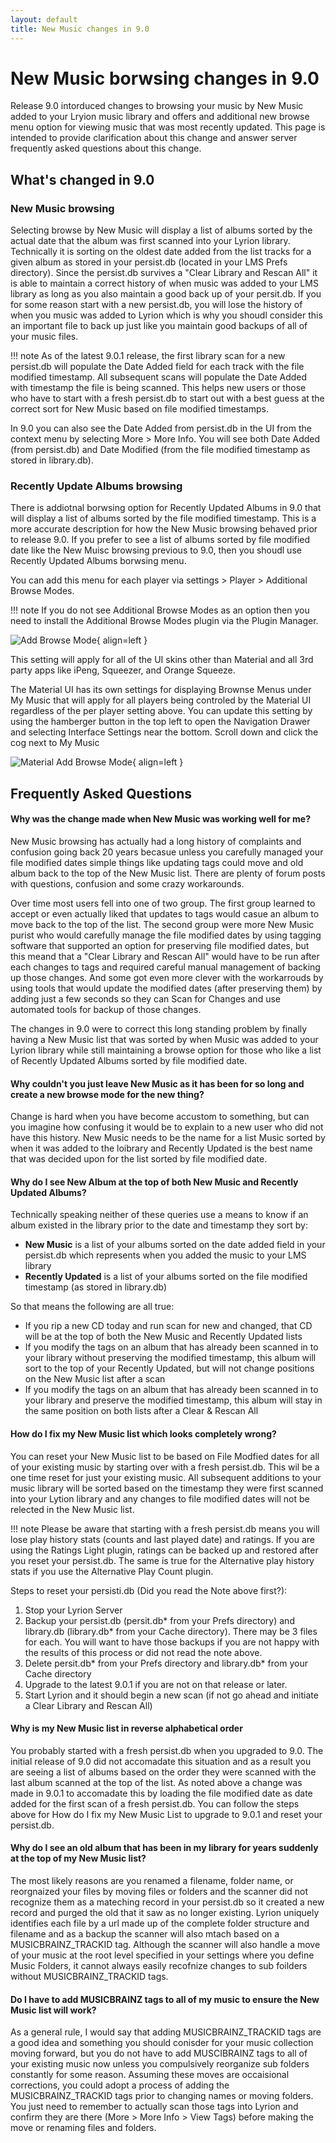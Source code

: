 ```yaml
---
layout: default
title: New Music changes in 9.0
---
```


# New Music borwsing changes in 9.0
Release 9.0 intorduced changes to browsing your music by New Music added to your Lryion music library and offers and additional new browse menu option for viewing music that was most recently updated.  This page is intended to provide clarification about this change and answer server frequently asked questions about this change.

## What's changed in 9.0
### New Music browsing
Selecting browse by New Music will display a list of albums sorted by the actual date that the album was first scanned into your Lyrion library. Technically it is sorting on the oldest date added from the list tracks for a given album as stored in your persist.db (located in your LMS Prefs directory). Since the persist.db survives a "Clear Library and Rescan All" it is able to maintain a correct history of when music was added to your LMS library as long as you also maintain a good back up of your persit.db. If you for some reason start with a new persist.db, you will lose the history of when you music was added to Lyrion which is why you shoudl consider this an important file to back up just like you maintain good backups of all of your music files.

!!! note
        As of the latest 9.0.1 release, the first library scan for a new persist.db will populate the Date Added field for each track with the file modified timestamp. All subsequent scans will populate the Date Added with timestamp the file is being scanned. This helps new users or those who have to start with a fresh persist.db to start out with a best guess at the correct sort for New Music based on file modified timestamps.

In 9.0 you can also see the Date Added from persist.db in the UI from the context menu by selecting More > More Info.  You will see both Date Added (from persist.db) and Date Modified (from the file modified timestamp as stored in library.db).

### Recently Update Albums browsing
There is addiotnal borwsing option for Recently Updated Albums in 9.0 that will display a list of albums sorted by the file modified timestamp. This is a more accurate description for how the New Music browsing behaved prior to release 9.0. If you prefer to see a list of albums sorted by file modified date like the New Muisc browsing previous to 9.0, then you shoudl use Recently Updated Albums borwsing menu.

You can add this menu for each player via settings > Player > Additional Browse Modes.

!!! note
        If you do not see Additional Browse Modes as an option then you need to install the Additional Browse Modes plugin via the Plugin Manager.

![Add Browse Mode](assets/new-music/add-browse-modes.png){ align=left }

This setting will apply for all of the UI skins other than Material and all 3rd party apps like iPeng, Squeezer, and Orange Squeeze.

The Material UI has its own settings for displaying Brownse Menus under My Music that will apply for all players being controled by the Material UI regardless of the per player setting above.  You can update this setting by using the hamberger button in the top left to open the Navigation Drawer and selecting Interface Settings near the bottom. Scroll down and click the cog next to My Music

![Material Add Browse Mode](assets/new-music/material-add-browse.png){ align=left }

## Frequently Asked Questions

#### Why was the change made when New Music was working well for me?
New Music browsing has actually had a long history of complaints and confusion going back 20 years becasue unless you carefully managed your file modified dates simple things like updating tags could move and old album back to the top of the New Music list.  There are plenty of forum posts with questions, confusion and some crazy workarounds.

Over time most users fell into one of two group. The first group learned to accept or even actually liked that updates to tags would casue an album to move back to the top of the list.  The second group were more New Music purist who would carefully manage the file modified dates by using tagging software that supported an option for preserving file modified dates, but this meand that a "Clear Library and Rescan All" would have to be run after each changes to tags and required careful manual management of backing up those changes. And some got even more clever with the workarrouds by using tools that would update the modified dates (after preserving them) by adding just a few seconds so they can Scan for Changes and use automated tools for backup of those changes.

The changes in 9.0 were to correct this long standing problem by finally having a New Music list that was sorted by when Music was added to your Lyrion library while still maintaining a browse option for those who like a list of Recently Updated Albums sorted by file modified date.  

#### Why couldn't you just leave New Music as it has been for so long and create a new browse mode for the new thing?
Change is hard when you have become accustom to something, but can you imagine how confusing it would be to explain to a new user who did not have this history.  New Music needs to be the name for a list Music sorted by when it was added to the loibrary and Recently Updated is the best name that was decided upon for the list sorted by file modified date.

#### Why do I see New Album at the top of both New Music and Recently Updated Albums?
Technically speaking neither of these queries use a means to know if an album existed in the library prior to the date and timestamp they sort by: 
- __New Music__ is a list of your albums sorted on the date added field in your persist.db which represents when you added the music to your LMS library
- __Recently Updated__ is a list of your albums sorted on the file modified timestamp (as stored in library.db)

So that means the following are all true:
- If you rip a new CD today and run scan for new and changed, that CD will be at the top of both the New Music and Recently Updated lists
- If you modify the tags on an album that has already been scanned in to your library without preserving the modified timestamp, this album will sort to the top of your Recently Updated, but will not change positions on the New Music list after a scan
- If you modify the tags on an album that has already been scanned in to your library and preserve the modified timestamp, this album will stay in the same position on both lists after a Clear & Rescan All

#### How do I fix my New Music list which looks completely wrong?
You can reset your New Music list to be based on File Modfied dates for all of your existing music by starting over with a fresh persist.db.  This wil be a one time reset for just your existing music. All subsequent additions to your music library will be sorted based on the timestamp they were first scanned into your Lytion library and any changes to file modified dates will not be relected in the New Music list.

!!! note
        Please be aware that starting with a fresh persist.db means you will lose play history stats (counts and last played date) and ratings. If you are using the Ratings Light plugin, ratings can be backed up and restored after you reset your persist.db. The same is true for the Alternative play history stats if you use the Alternative Play Count plugin.

Steps to reset your persisti.db (Did you read the Note above first?):
1. Stop your Lyrion Server
2. Backup your persist.db (persit.db* from your Prefs directory) and library.db (library.db* from your Cache directory). There may be 3 files for each. You will want to have those backups if you are not happy with the results of this process or did not read the note above.
3. Delete persit.db* from your Prefs directory and library.db* from your Cache directory 
4. Upgrade to the latest 9.0.1 if you are not on that release or later.
5. Start Lyrion and it should begin a new scan (if not go ahead and initiate a Clear Library and Rescan All)

#### Why is my New Music list in reverse alphabetical order
You probably started with a fresh persist.db when you upgraded to 9.0. The initial release of 9.0 did not accomadate this situation and as a result you are seeing a list of albums based on the order they were scanned with the last album scanned at the top of the list.  As noted above a change was made in 9.0.1 to accomadate this by loading the file modified date as date added for the first scan of a fresh persist.db. You can follow the steps above for How do I fix my New Music List to upgrade to 9.0.1 and reset your persist.db.

#### Why do I see an old album that has been in my library for years suddenly at the top of my New Music list?
The most likely reasons are you renamed a filename, folder name, or reorgnaized your files by moving files or folders and the scanner did not recognize them as a mateching record in your persist.db so it created a new record and purged the old that it saw as no longer existing. Lyrion uniquely identifies each file by a url made up of the complete folder structure and filename and as a backup the scanner will also mtach based on a MUSICBRAINZ_TRACKID tag. Although the scanner will also handle a move of your music at the root level specified in your settings where you define Music Folders, it cannot always easily recofnize changes to sub foilders without MUSICBRAINZ_TRACKID tags.  

#### Do I have to add MUSICBRAINZ tags to all of my music to ensure the New Music list will work?
As a general rule, I would say that adding MUSICBRAINZ_TRACKID tags are a good idea and something you should conisder for your music collection moving forward, but you do not have to add MUSCIBRAINZ tags to all of your existing music now unless you compulsively reorganize sub folders constantly for some reason. Assuming these moves are occaisional corrections, you could adopt a process of adding the MUSICBRAINZ_TRACKID tags prior to changing names or moving folders. You just need to remember to actually scan those tags into Lyrion and confirm they are there (More > More Info > View Tags) before making the move or renaming files and folders.
